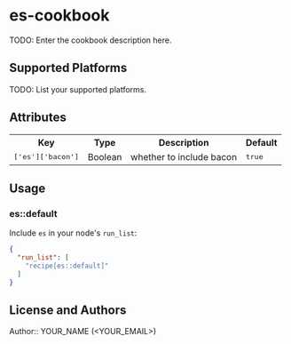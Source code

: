 # es-cookbook

TODO: Enter the cookbook description here.

## Supported Platforms

TODO: List your supported platforms.

## Attributes

<table>
  <tr>
    <th>Key</th>
    <th>Type</th>
    <th>Description</th>
    <th>Default</th>
  </tr>
  <tr>
    <td><tt>['es']['bacon']</tt></td>
    <td>Boolean</td>
    <td>whether to include bacon</td>
    <td><tt>true</tt></td>
  </tr>
</table>

## Usage

### es::default

Include `es` in your node's `run_list`:

```json
{
  "run_list": [
    "recipe[es::default]"
  ]
}
```

## License and Authors

Author:: YOUR_NAME (<YOUR_EMAIL>)
